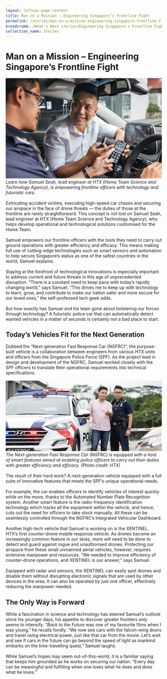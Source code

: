 ```yaml
---
layout: leftnav-page-content
title: Man on a Mission – Engineering Singapore’s Frontline Fight
permalink: /stories/man-on-a-mission-engineering-singapore-frontline-fight/
breadcrumb: /What's Next stories/Engineering Singapore's Frontline Fight
collection_name: stories
---
```

# <b>Man on a Mission – Engineering Singapore’s Frontline Fight</b>
![HTX](/images/HTX_Samuel%20Seah.jpg)
<br>
*Learn how Samuel Seah, lead engineer at HTX (Home Team Science and Technology Agency), is empowering frontline officers with technology and futuristic cars.*
<br>
<br>
Extricating accident victims, executing high-speed car chases and securing our airspace in the face of drone threats — the duties of those at the frontline are rarely straightforward. This concept is not lost on Samuel Seah, lead engineer at HTX (Home Team Science and Technology Agency), who helps develop operational and technological solutions customised for the Home Team.
<br>
<br>
Samuel empowers our frontline officers with the tools they need to carry out ground operations with greater efficiency and efficacy. This means making full use of cutting-edge technologies such as smart sensors and automation to help secure Singapore’s status as one of the safest countries in the world, Samuel explains.
<br>
<br>
Staying at the forefront of technological innovations is especially important to address current and future threats in this age of unprecedented disruption. “There is a constant need to keep pace with today’s rapidly changing world,” says Samuel. “This drives me to keep up with technology to learn, grow, and contribute to make our nation safer and more secure for our loved ones,” the self-professed tech geek adds.
<br>
<br>
But how exactly has Samuel and his team gone about bolstering our forces through technology? A futuristic police car that can automatically detect wanted vehicles in a matter of seconds is certainly not a bad place to start.
<br>
## Today’s Vehicles Fit for the Next Generation
Dubbed the “Next-generation Fast Response Car (NGFRC)”, the purpose-built vehicle is a collaboration between engineers from various HTX units and officers from the Singapore Police Force (SPF). As the project lead in design and development of the NGFRC, Samuel worked closely with the SPF officers to translate their operational requirements into technical specifications.
<br>
<br>
![HTX](/images/HTX_Samuel%20Seah%202.jpg)
*The Next-generation Fast Response Car (NGFRC) is equipped with a host of smart features aimed at enabling police officers to carry out their duties with greater efficiency and efficacy. (Photo credit: HTX)*
<br>
<br>
The result of their hard work? A next-generation vehicle equipped with a full suite of innovative features that meets the SPF’s unique operational needs.
<br>
<br>
For example, the car enables officers to identify vehicles of interest quickly while on the move, thanks to the Automated Number Plate Recognition system. Another smart feature is the radio-frequency identification technology which tracks all the equipment within the vehicle, and hence, cuts out the need for officers to take stock manually. All these can be seamlessly controlled through the NGFRC’s Integrated Vehicular Dashboard.
<br>
<br>
Another high-tech vehicle that Samuel is working on is the XENTINEL, HTX’s first counter-drone mobile response vehicle. As drones become an increasingly common feature in our skies, more will need to be done to detect and guard against rogue and unauthorised drones. Protecting our airspace from these small unmanned aerial vehicles, however, requires extensive manpower and resources. “We needed to improve efficiency of counter-drone operations, and XENTINEL is our answer,” says Samuel.
<br>
<br>
Equipped with radar and sensors, the XENTINEL can easily spot drones and disable them without disrupting electronic signals that are used by other devices in the area. It can also be operated by just one officer, effectively reducing the manpower needed.
<br>
## The Only Way is Forward
While a fascination in science and technology has steered Samuel’s outlook since his younger days, his appetite to discover greater frontiers only seems to intensify. “*Back to the Future* was one of my favourite films when I was young,” he recalls fondly. “We now see cars with the falcon-wing doors and travel using electrical power, just like that car from the movie. Let’s wait and see if cars in the future can go beyond the speed of light as mankind embarks on the time-travelling quest,” Samuel laughs.
<br>
<br>
While Samuel’s hopes may seem out-of-this-world, it is a familiar saying that keeps him grounded as he works on securing our nation: “Every day can be meaningful and fulfilling when one loves what he does and does what he loves.”
